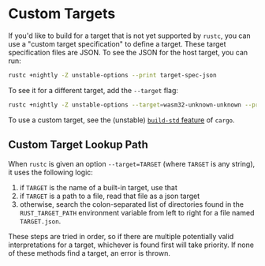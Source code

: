 # Custom Targets

If you'd like to build for a target that is not yet supported by `rustc`, you can use a
"custom target specification" to define a target. These target specification files
are JSON. To see the JSON for the host target, you can run:

```bash
rustc +nightly -Z unstable-options --print target-spec-json
```

To see it for a different target, add the `--target` flag:

```bash
rustc +nightly -Z unstable-options --target=wasm32-unknown-unknown --print target-spec-json
```

To use a custom target, see the (unstable) [`build-std` feature](../../cargo/reference/unstable.html#build-std) of `cargo`.

## Custom Target Lookup Path

When `rustc` is given an option `--target=TARGET` (where `TARGET` is any string), it uses the following logic:
1. if `TARGET` is the name of a built-in target, use that
2. if `TARGET` is a path to a file, read that file as a json target
3. otherwise, search the colon-separated list of directories found
   in the `RUST_TARGET_PATH` environment variable from left to right
   for a file named `TARGET.json`.

These steps are tried in order, so if there are multiple potentially valid
interpretations for a target, whichever is found first will take priority.
If none of these methods find a target, an error is thrown.
